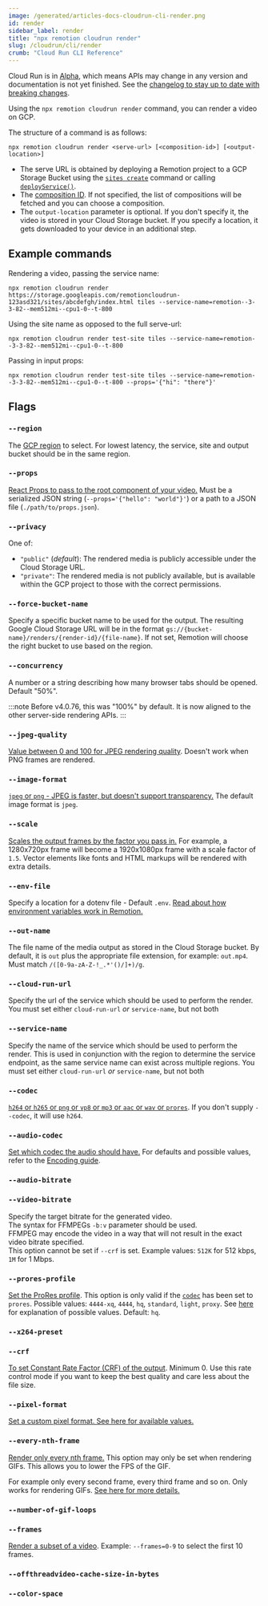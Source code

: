 ```yaml
---
image: /generated/articles-docs-cloudrun-cli-render.png
id: render
sidebar_label: render
title: "npx remotion cloudrun render"
slug: /cloudrun/cli/render
crumb: "Cloud Run CLI Reference"
---
```


<ExperimentalBadge>
<p>Cloud Run is in <a href="/docs/cloudrun-alpha">Alpha</a>, which means APIs may change in any version and documentation is not yet finished. See the <a href="https://remotion.dev/changelog">changelog to stay up to date with breaking changes</a>.</p>
</ExperimentalBadge>

Using the `npx remotion cloudrun render` command, you can render a video on GCP.

The structure of a command is as follows:

```
npx remotion cloudrun render <serve-url> [<composition-id>] [<output-location>]
```

- The serve URL is obtained by deploying a Remotion project to a GCP Storage Bucket using the [`sites create`](/docs/cloudrun/cli/sites#create) command or calling [`deployService()`](/docs/cloudrun/deployservice).
- The [composition ID](/docs/terminology/composition#composition-id). If not specified, the list of compositions will be fetched and you can choose a composition.
- The `output-location` parameter is optional. If you don't specify it, the video is stored in your Cloud Storage bucket. If you specify a location, it gets downloaded to your device in an additional step.

## Example commands

Rendering a video, passing the service name:

```
npx remotion cloudrun render https://storage.googleapis.com/remotioncloudrun-123asd321/sites/abcdefgh/index.html tiles --service-name=remotion--3-3-82--mem512mi--cpu1-0--t-800
```

Using the site name as opposed to the full serve-url:

```
npx remotion cloudrun render test-site tiles --service-name=remotion--3-3-82--mem512mi--cpu1-0--t-800
```

Passing in input props:

```
npx remotion cloudrun render test-site tiles --service-name=remotion--3-3-82--mem512mi--cpu1-0--t-800 --props='{"hi": "there"}'
```

## Flags

### `--region`

The [GCP region](/docs/cloudrun/region-selection) to select. For lowest latency, the service, site and output bucket should be in the same region.

### `--props`

[React Props to pass to the root component of your video.](/docs/parameterized-rendering#passing-input-props-in-the-cli) Must be a serialized JSON string (`--props='{"hello": "world"}'`) or a path to a JSON file (`./path/to/props.json`).

### `--privacy`

One of:

- `"public"` (_default_): The rendered media is publicly accessible under the Cloud Storage URL.
- `"private"`: The rendered media is not publicly available, but is available within the GCP project to those with the correct permissions.

### `--force-bucket-name`

Specify a specific bucket name to be used for the output. The resulting Google Cloud Storage URL will be in the format `gs://{bucket-name}/renders/{render-id}/{file-name}`. If not set, Remotion will choose the right bucket to use based on the region.

### `--concurrency`

A number or a string describing how many browser tabs should be opened. Default "50%".

:::note
Before v4.0.76, this was "100%" by default. It is now aligned to the other server-side rendering APIs.
:::

### `--jpeg-quality`

[Value between 0 and 100 for JPEG rendering quality](/docs/config#setjpegquality). Doesn't work when PNG frames are rendered.

### `--image-format`

[`jpeg` or `png` - JPEG is faster, but doesn't support transparency.](/docs/config#setvideoimageformat) The default image format is `jpeg`.

### `--scale`

[Scales the output frames by the factor you pass in.](/docs/scaling) For example, a 1280x720px frame will become a 1920x1080px frame with a scale factor of `1.5`. Vector elements like fonts and HTML markups will be rendered with extra details.

### `--env-file`

Specify a location for a dotenv file - Default `.env`. [Read about how environment variables work in Remotion.](/docs/env-variables)

### `--out-name`

The file name of the media output as stored in the Cloud Storage bucket. By default, it is `out` plus the appropriate file extension, for example: `out.mp4`. Must match `/([0-9a-zA-Z-!_.*'()/]+)/g`.

### `--cloud-run-url`

Specify the url of the service which should be used to perform the render. You must set either `cloud-run-url` _or_ `service-name`, but not both

### `--service-name`

Specify the name of the service which should be used to perform the render. This is used in conjunction with the region to determine the service endpoint, as the same service name can exist across multiple regions. You must set either `cloud-run-url` _or_ `service-name`, but not both

### `--codec`

[`h264` or `h265` or `png` or `vp8` or `mp3` or `aac` or `wav` or `prores`](/docs/config#setcodec). If you don't supply `--codec`, it will use `h264`.

### `--audio-codec`

[Set which codec the audio should have.](/docs/config#setaudiocodec) For defaults and possible values, refer to the [Encoding guide](/docs/encoding/#audio-codec).

### `--audio-bitrate`

<Options id="audio-bitrate" />

### `--video-bitrate`

Specify the target bitrate for the generated video.  
The syntax for FFMPEGs `-b:v` parameter should be used.  
FFMPEG may encode the video in a way that will not result in the exact video bitrate specified.  
This option cannot be set if `--crf` is set.
Example values: `512K` for 512 kbps, `1M` for 1 Mbps.

### `--prores-profile`

[Set the ProRes profile](/docs/config#setproresprofile). This option is only valid if the [`codec`](#--codec) has been set to `prores`. Possible values: `4444-xq`, `4444`, `hq`, `standard`, `light`, `proxy`. See [here](https://video.stackexchange.com/a/14715) for explanation of possible values. Default: `hq`.

### `--x264-preset`

<Options id="x264-preset" />

### `--crf`

[To set Constant Rate Factor (CRF) of the output](/docs/config#setcrf). Minimum 0. Use this rate control mode if you want to keep the best quality and care less about the file size.

### `--pixel-format`

[Set a custom pixel format. See here for available values.](/docs/config#setpixelformat)

### `--every-nth-frame`

[Render only every nth frame.](/docs/config#seteverynthframe) This option may only be set when rendering GIFs. This allows you to lower the FPS of the GIF.

For example only every second frame, every third frame and so on. Only works for rendering GIFs. [See here for more details.](/docs/render-as-gif)

### `--number-of-gif-loops`

<Options id="number-of-gif-loops" />

### `--frames`

[Render a subset of a video](/docs/config#setframerange). Example: `--frames=0-9` to select the first 10 frames.

### `--offthreadvideo-cache-size-in-bytes`<AvailableFrom v="4.0.23"/>

<Options id="offthreadvideo-cache-size-in-bytes" />

### `--color-space`<AvailableFrom v="4.0.28"/>

<Options cli id="color-space" />
